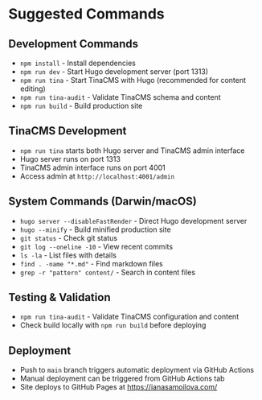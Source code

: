 # Suggested Commands

## Development Commands
- `npm install` - Install dependencies
- `npm run dev` - Start Hugo development server (port 1313)
- `npm run tina` - Start TinaCMS with Hugo (recommended for content editing)
- `npm run tina-audit` - Validate TinaCMS schema and content
- `npm run build` - Build production site

## TinaCMS Development
- `npm run tina` starts both Hugo server and TinaCMS admin interface
- Hugo server runs on port 1313
- TinaCMS admin interface runs on port 4001
- Access admin at `http://localhost:4001/admin`

## System Commands (Darwin/macOS)
- `hugo server --disableFastRender` - Direct Hugo development server
- `hugo --minify` - Build minified production site
- `git status` - Check git status
- `git log --oneline -10` - View recent commits
- `ls -la` - List files with details
- `find . -name "*.md"` - Find markdown files
- `grep -r "pattern" content/` - Search in content files

## Testing & Validation
- `npm run tina-audit` - Validate TinaCMS configuration and content
- Check build locally with `npm run build` before deploying

## Deployment
- Push to `main` branch triggers automatic deployment via GitHub Actions
- Manual deployment can be triggered from GitHub Actions tab
- Site deploys to GitHub Pages at https://ianasamoilova.com/